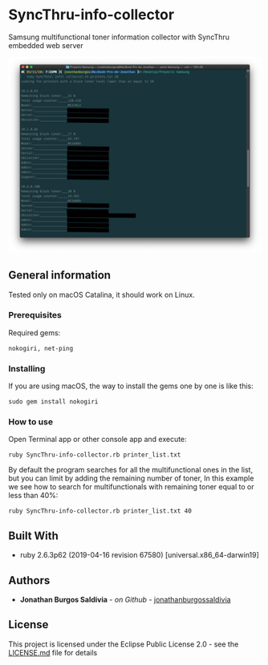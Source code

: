 # SyncThru-info-collector
Samsung multifunctional toner information collector with SyncThru embedded web server

![Image description](https://github.com/jonathanburgossaldivia/SyncThru-info-collector/blob/master/terminal_app.png)

## General information

Tested only on macOS Catalina, it should work on Linux.

### Prerequisites

Required gems:

```
nokogiri, net-ping
```

### Installing

If you are using macOS, the way to install the gems one by one is like this:

```
sudo gem install nokogiri
```

### How to use

Open Terminal app or other console app and execute:

```
ruby SyncThru-info-collector.rb printer_list.txt
```

By default the program searches for all the multifunctional ones in the list, but you can limit by adding the remaining number of toner, 
In this example we see how to search for multifunctionals with remaining toner equal to or less than 40%:

```
ruby SyncThru-info-collector.rb printer_list.txt 40
```


## Built With

* ruby 2.6.3p62 (2019-04-16 revision 67580) [universal.x86_64-darwin19]

## Authors

* **Jonathan Burgos Saldivia** - *on Github* - [jonathanburgossaldivia](https://github.com/jonathanburgossaldivia)

## License

This project is licensed under the Eclipse Public License 2.0 - see the [LICENSE.md](LICENSE.md) file for details
